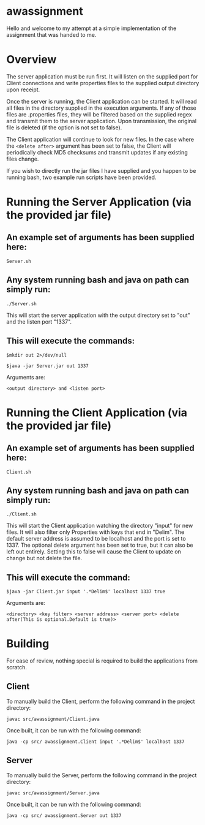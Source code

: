 # awassignment

Hello and welcome to my attempt at a simple implementation of the assignment that was handed to me.

# Overview
The server application must be run first. It will listen on the supplied port for Client connections and write 
properties files to the supplied output directory upon receipt.

Once the server is running, the Client application can be started. It will read all files in the directory supplied
in the execution arguments. If any of those files are .properties files, they will be filtered based on the 
supplied regex and transmit them to the server application. Upon transmission, the original file is deleted (if 
the <delete after> option is not set to false). 

The Client application will continue to look for new files. In the case where the `<delete after>` argument has been set to false, 
the Client will periodically check MD5 checksums and transmit updates if any existing files change.

If you wish to directly run the jar files I have supplied and you happen to be running bash, two example run scripts have been provided.

# Running the Server Application (via the provided jar file)
## An example set of arguments has been supplied here:
`Server.sh`

## Any system running bash and java on path can simply run:
`./Server.sh`

This will start the server application with the output directory set to "out" and the listen port "1337".

## This will execute the commands:
`$mkdir out 2>/dev/null`
 
 `$java -jar Server.jar out 1337`

Arguments are: 

`<output directory> and <listen port>`


# Running the Client Application (via the provided jar file) 
## An example set of arguments has been supplied here:

`Client.sh`

## Any system running bash and java on path can simply run:

`./Client.sh`

This will start the Client application watching the directory "input" for new files. It will also filter only 
Properties with keys that end in "Delim". The default server address is assumed to be localhost and the port 
is set to 1337. The optional delete argument has been set to true, but it can also be left out entirely. 
Setting this to false will cause the Client to update on change but not delete the file.

## This will execute the command:

`$java -jar Client.jar input '.*Delim$' localhost 1337 true`

Arguments are: 

`<directory> <key filter> <server address> <server port> <delete after(This is optional.Default is true)>`


# Building 
For ease of review, nothing special is required to build the applications from scratch.

## Client
To manually build the Client, perform the following command in the project directory:

`javac src/awassignment/Client.java`

Once built, it can be run with the following command:

`java -cp src/ awassignment.Client input '.*Delim$' localhost 1337`


## Server
To manually build the Server, perform the following command in the project directory:

`javac src/awassignment/Server.java`

Once built, it can be run with the following command:

`java -cp src/ awassignment.Server out 1337`

